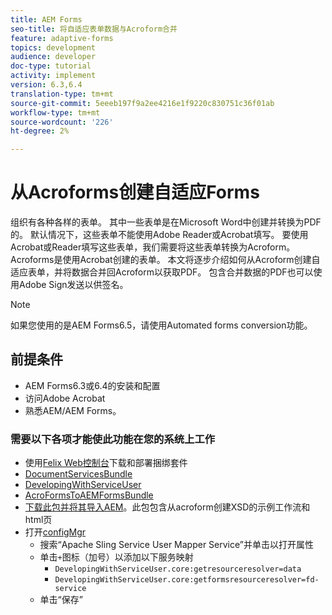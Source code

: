 ```yaml
---
title: AEM Forms
seo-title: 将自适应表单数据与Acroform合并
feature: adaptive-forms
topics: development
audience: developer
doc-type: tutorial
activity: implement
version: 6.3,6.4
translation-type: tm+mt
source-git-commit: 5eeeb197f9a2ee4216e1f9220c830751c36f01ab
workflow-type: tm+mt
source-wordcount: '226'
ht-degree: 2%

---
```



# 从Acroforms创建自适应Forms

组织有各种各样的表单。 其中一些表单是在Microsoft Word中创建并转换为PDF的。 默认情况下，这些表单不能使用Adobe Reader或Acrobat填写。 要使用Acrobat或Reader填写这些表单，我们需要将这些表单转换为Acroform。 Acroforms是使用Acrobat创建的表单。 本文将逐步介绍如何从Acroform创建自适应表单，并将数据合并回Acroform以获取PDF。 包含合并数据的PDF也可以使用Adobe Sign发送以供签名。

>[!NOTE]
>
>如果您使用的是AEM Forms6.5，请使用Automated forms conversion功能。

## 前提条件

* AEM Forms6.3或6.4的安装和配置
* 访问Adobe Acrobat
* 熟悉AEM/AEM Forms。

### 需要以下各项才能使此功能在您的系统上工作

* 使用[Felix Web控制台](http://localhost:4502/system/console/bundles)下载和部署捆绑套件
* [DocumentServicesBundle](/help/forms/assets/common-osgi-bundles/AEMFormsDocumentServices.core-1.0-SNAPSHOT.jar)
* [DevelopingWithServiceUser](/help/forms/assets/common-osgi-bundles/DevelopingWithServiceUser.jar)
* [AcroFormsToAEMFormsBundle](https://forms.enablementadobe.com/content/DemoServerBundles/AcroFormToAEMForm.core-1.0-SNAPSHOT.jar)
* [下载此包并将其导入AEM](assets/acro-form-aem-form.zip)。此包包含从acroform创建XSD的示例工作流和html页
* 打开[configMgr](http://localhost:4502/system/console/configMgr)
   * 搜索“Apache Sling Service User Mapper Service”并单击以打开属性
   * 单击`+`图标（加号）以添加以下服务映射
      * `DevelopingWithServiceUser.core:getresourceresolver=data`
      * `DevelopingWithServiceUser.core:getformsresourceresolver=fd-service`
   * 单击“保存”
